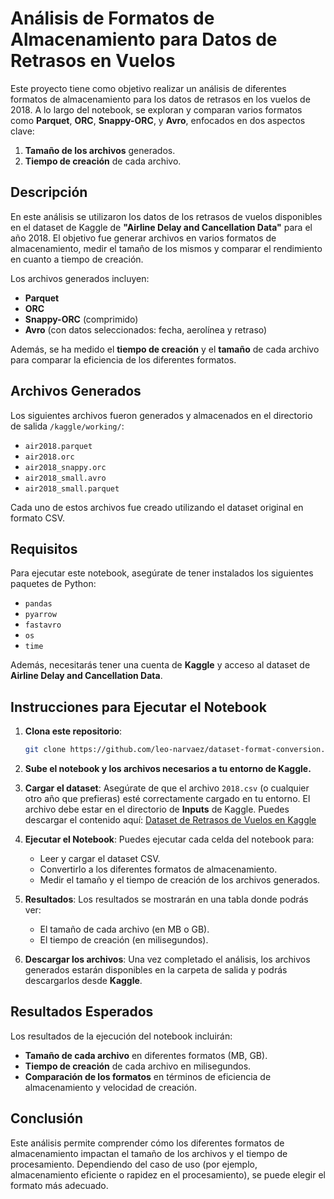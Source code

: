 # Análisis de Formatos de Almacenamiento para Datos de Retrasos en Vuelos

Este proyecto tiene como objetivo realizar un análisis de diferentes formatos de almacenamiento para los datos de retrasos en los vuelos de 2018. A lo largo del notebook, se exploran y comparan varios formatos como **Parquet**, **ORC**, **Snappy-ORC**, y **Avro**, enfocados en dos aspectos clave:

1. **Tamaño de los archivos** generados.
2. **Tiempo de creación** de cada archivo.

## Descripción

En este análisis se utilizaron los datos de los retrasos de vuelos disponibles en el dataset de Kaggle de **"Airline Delay and Cancellation Data"** para el año 2018. El objetivo fue generar archivos en varios formatos de almacenamiento, medir el tamaño de los mismos y comparar el rendimiento en cuanto a tiempo de creación.

Los archivos generados incluyen:
- **Parquet**
- **ORC**
- **Snappy-ORC** (comprimido)
- **Avro** (con datos seleccionados: fecha, aerolínea y retraso)

Además, se ha medido el **tiempo de creación** y el **tamaño** de cada archivo para comparar la eficiencia de los diferentes formatos.

## Archivos Generados

Los siguientes archivos fueron generados y almacenados en el directorio de salida `/kaggle/working/`:

- `air2018.parquet`
- `air2018.orc`
- `air2018_snappy.orc`
- `air2018_small.avro`
- `air2018_small.parquet`

Cada uno de estos archivos fue creado utilizando el dataset original en formato CSV.

## Requisitos

Para ejecutar este notebook, asegúrate de tener instalados los siguientes paquetes de Python:

- `pandas`
- `pyarrow`
- `fastavro`
- `os`
- `time`

Además, necesitarás tener una cuenta de **Kaggle** y acceso al dataset de **Airline Delay and Cancellation Data**.

## Instrucciones para Ejecutar el Notebook

1. **Clona este repositorio**:

   ```bash
   git clone https://github.com/leo-narvaez/dataset-format-conversion.git
   ```

2. **Sube el notebook y los archivos necesarios a tu entorno de Kaggle.**
   
3. **Cargar el dataset**: Asegúrate de que el archivo `2018.csv` (o cualquier otro año que prefieras) esté correctamente cargado en tu entorno. El archivo debe estar en el directorio de **Inputs** de Kaggle. Puedes descargar el contenido aquí: [Dataset de Retrasos de Vuelos en Kaggle](https://www.kaggle.com/datasets/yuanyuwendymu/airline-delay-and-cancellation-data-2009-2018)


4. **Ejecutar el Notebook**: Puedes ejecutar cada celda del notebook para:
   - Leer y cargar el dataset CSV.
   - Convertirlo a los diferentes formatos de almacenamiento.
   - Medir el tamaño y el tiempo de creación de los archivos generados.

5. **Resultados**: Los resultados se mostrarán en una tabla donde podrás ver:
   - El tamaño de cada archivo (en MB o GB).
   - El tiempo de creación (en milisegundos).

6. **Descargar los archivos**: Una vez completado el análisis, los archivos generados estarán disponibles en la carpeta de salida y podrás descargarlos desde **Kaggle**.

## Resultados Esperados

Los resultados de la ejecución del notebook incluirán:

- **Tamaño de cada archivo** en diferentes formatos (MB, GB).
- **Tiempo de creación** de cada archivo en milisegundos.
- **Comparación de los formatos** en términos de eficiencia de almacenamiento y velocidad de creación.

## Conclusión

Este análisis permite comprender cómo los diferentes formatos de almacenamiento impactan el tamaño de los archivos y el tiempo de procesamiento. Dependiendo del caso de uso (por ejemplo, almacenamiento eficiente o rapidez en el procesamiento), se puede elegir el formato más adecuado.
